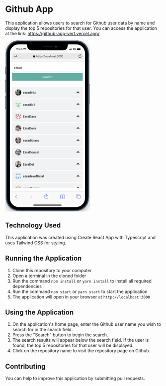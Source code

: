 
# Github App

This application allows users to search for Github user data by name and display the top 5 repositories for that user. You can access the application at the link: https://github-app-vert.vercel.app/

![alt text](https://github.com/ezradio1/github-app/blob/main/public/preview.png?raw=true)



## Technology Used
This application was created using Create React App with Typescript and uses Tailwind CSS for styling.

## Running the Application
1. Clone this repository to your computer
2. Open a terminal in the cloned folder
3. Run the command `npm install` or `yarn install` to install all required dependencies
4. Run the command `npm start` or `yarn start` to start the application
5. The application will open in your browser at `http://localhost:3000`

## Using the Application
1. On the application's home page, enter the Github user name you wish to search for in the search field.
2. Press the "Search" button to begin the search.
3. The search results will appear below the search field. If the user is found, the top 5 repositories for that user will be displayed.
4. Click on the repository name to visit the repository page on Github.


## Contributing
You can help to improve this application by submitting pull requests.



